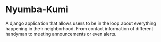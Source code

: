 # Nyumba-Kumi
A django application that allows users to be in the loop about everything happening in their neighborhood. From contact information of different handyman to meeting announcements or even alerts.